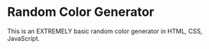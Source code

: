 # Random Color Generator

This is an EXTREMELY basic random color generator in HTML, CSS, JavaScript.


